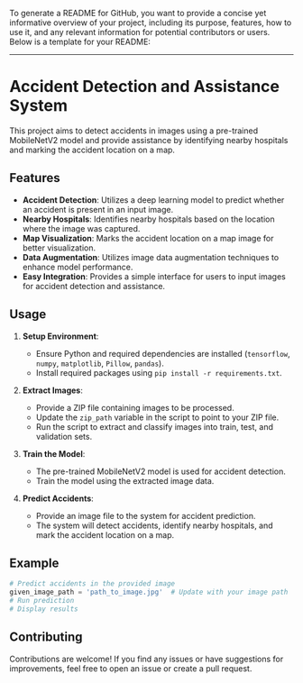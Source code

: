 To generate a README for GitHub, you want to provide a concise yet informative overview of your project, including its purpose, features, how to use it, and any relevant information for potential contributors or users. Below is a template for your README:

---

# Accident Detection and Assistance System

This project aims to detect accidents in images using a pre-trained MobileNetV2 model and provide assistance by identifying nearby hospitals and marking the accident location on a map.

## Features

- **Accident Detection**: Utilizes a deep learning model to predict whether an accident is present in an input image.
- **Nearby Hospitals**: Identifies nearby hospitals based on the location where the image was captured.
- **Map Visualization**: Marks the accident location on a map image for better visualization.
- **Data Augmentation**: Utilizes image data augmentation techniques to enhance model performance.
- **Easy Integration**: Provides a simple interface for users to input images for accident detection and assistance.

## Usage

1. **Setup Environment**:
   - Ensure Python and required dependencies are installed (`tensorflow`, `numpy`, `matplotlib`, `Pillow`, `pandas`).
   - Install required packages using `pip install -r requirements.txt`.

2. **Extract Images**:
   - Provide a ZIP file containing images to be processed.
   - Update the `zip_path` variable in the script to point to your ZIP file.
   - Run the script to extract and classify images into train, test, and validation sets.

3. **Train the Model**:
   - The pre-trained MobileNetV2 model is used for accident detection.
   - Train the model using the extracted image data.

4. **Predict Accidents**:
   - Provide an image file to the system for accident prediction.
   - The system will detect accidents, identify nearby hospitals, and mark the accident location on a map.

## Example

```python
# Predict accidents in the provided image
given_image_path = 'path_to_image.jpg'  # Update with your image path
# Run prediction
# Display results
```

## Contributing

Contributions are welcome! If you find any issues or have suggestions for improvements, feel free to open an issue or create a pull request.

